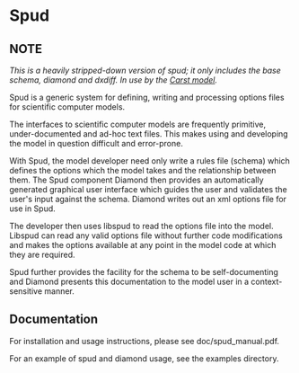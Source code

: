 # Spud

## NOTE
*This is a heavily stripped-down version of spud; it only includes the base schema, diamond and dxdiff. In use by the [Carst model](https://github.com/Carst-model/carst).*

Spud is a generic system for defining, writing and processing options files for scientific computer models.

The interfaces to scientific computer models are frequently primitive, under-documented and ad-hoc text files. This makes using and developing the model in question difficult and error-prone.

With Spud, the model developer need only write a rules file (schema) which defines the options which the model takes and the relationship between them. The Spud component Diamond then provides an automatically generated graphical user interface which guides the user and validates the user's input against the schema. Diamond writes out an xml options file for use in Spud.

The developer then uses libspud to read the options file into the model. Libspud can read any valid options file without further code modifications and makes the options available at any point in the model code at which they are required.

Spud further provides the facility for the schema to be self-documenting and Diamond presents this documentation to the model user in a context-sensitive manner.

## Documentation

For installation and usage instructions, please see doc/spud_manual.pdf.

For an example of spud and diamond usage, see the examples directory.
